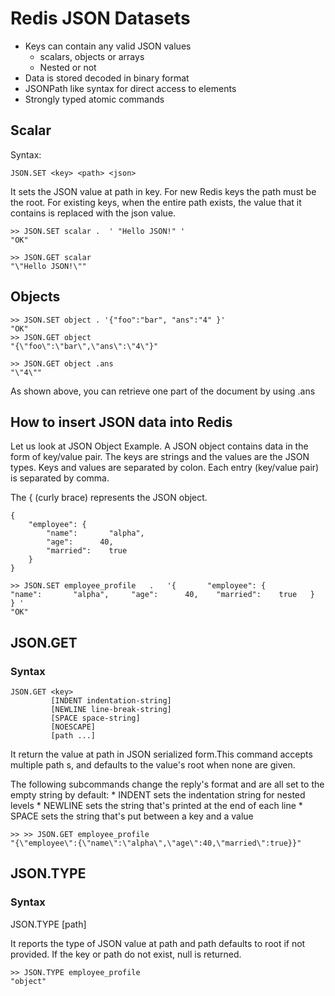 # Redis JSON Datasets

- Keys can contain any valid JSON values
  - scalars, objects or arrays
  - Nested or not
- Data is stored decoded in binary format
- JSONPath like syntax for direct access to elements
- Strongly typed atomic commands


## Scalar

Syntax:

```
JSON.SET <key> <path> <json>
```

It sets the JSON value at path in key. For new Redis keys the path must be the root. For existing keys, when the entire path exists, the value that it contains is replaced with the json value.


```
>> JSON.SET scalar .  ' "Hello JSON!" '
"OK"
```
```
>> JSON.GET scalar
"\"Hello JSON!\""
```


## Objects

```
>> JSON.SET object . '{"foo":"bar", "ans":"4" }'
"OK"
>> JSON.GET object
"{\"foo\":\"bar\",\"ans\":\"4\"}"
```
```
>> JSON.GET object .ans
"\"4\""
```

As shown above, you can retrieve one part of the document by using .ans

## How to insert JSON data into Redis

Let us look at JSON Object Example. A JSON object contains data in the form of key/value pair. The keys are strings and the values are the JSON types. Keys and values are separated by colon. Each entry (key/value pair) is separated by comma.

The { (curly brace) represents the JSON object.

```
{  
    "employee": {  
        "name":       "alpha",   
        "age":      40,   
        "married":    true  
    }  
}  
```

```
>> JSON.SET employee_profile   .   '{       "employee": {           "name":       "alpha",     "age":      40,    "married":    true   }   } '
"OK"
```



## JSON.GET

### Syntax

```
JSON.GET <key>
         [INDENT indentation-string]
         [NEWLINE line-break-string]
         [SPACE space-string]
         [NOESCAPE]
         [path ...]
```

It return the value at path in JSON serialized form.This command accepts multiple path s, and defaults to the value's root when none are given.

The following subcommands change the reply's format and are all set to the empty string by default: * INDENT sets the indentation string for nested levels * NEWLINE sets the string that's printed at the end of each line * SPACE sets the string that's put between a key and a value

```
>> >> JSON.GET employee_profile
"{\"employee\":{\"name\":\"alpha\",\"age\":40,\"married\":true}}"
```

## JSON.TYPE

### Syntax 

JSON.TYPE <key> [path]

It reports the type of JSON value at path and path defaults to root if not provided. If the key or path do not exist, null is returned.

```
>> JSON.TYPE employee_profile
"object"
```


## 
